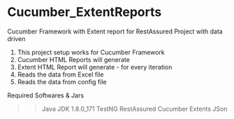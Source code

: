 # Cucumber_ExtentReports
Cucumber Framework with Extent report for RestAssured Project with data driven

1. This project setup works for Cucumber Framework
2. Cucumber HTML Reports will generate
3. Extent HTML Report will generate - for every iteration
4. Reads the data from Excel file
5. Reads the data from config file

Required Softwares & Jars
>> Java JDK 1.8.0_171
>> TestNG
>> RestAssured
>> Cucumber
>> Extents
>> JSon

